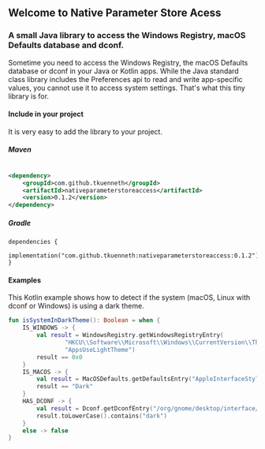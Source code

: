 ## Welcome to Native Parameter Store Acess

### A small Java library to access the Windows Registry, macOS Defaults database and dconf.

Sometime you need to access the Windows Registry, the macOS Defaults database or dconf in your Java or Kotlin apps.
While the Java standard class library includes the Preferences api to read and write app-specific values, you cannot use
it to access system settings. That's what this tiny library is for.

#### Include in your project

It is very easy to add the library to your project.

##### Maven

```xml

<dependency>
    <groupId>com.github.tkuenneth</groupId>
    <artifactId>nativeparameterstoreaccess</artifactId>
    <version>0.1.2</version>
</dependency>
```

##### Gradle

```
dependencies {
  implementation("com.github.tkuenneth:nativeparameterstoreaccess:0.1.2")
}
```

#### Examples

This Kotlin example shows how to detect if the system (macOS, Linux with dconf or Windows) is using a dark theme.

```kotlin
fun isSystemInDarkTheme(): Boolean = when {
    IS_WINDOWS -> {
        val result = WindowsRegistry.getWindowsRegistryEntry(
                "HKCU\\Software\\Microsoft\\Windows\\CurrentVersion\\Themes\\Personalize",
                "AppsUseLightTheme")
        result == 0x0
    }
    IS_MACOS -> {
        val result = MacOSDefaults.getDefaultsEntry("AppleInterfaceStyle")
        result == "Dark"
    }
    HAS_DCONF -> {
        val result = Dconf.getDconfEntry("/org/gnome/desktop/interface/gtk-theme")
        result.toLowerCase().contains("dark")
    }
    else -> false
}
```